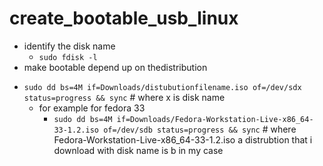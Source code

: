 # create_bootable_usb_linux
* identify the disk name 
  - `sudo fdisk -l`
 * make bootable depend up on thedistribution 
  - `sudo dd bs=4M if=Downloads/distubutionfilename.iso of=/dev/sdx status=progress && sync` # where x is disk name 
      * for example  for fedora 33 
        - `sudo dd bs=4M if=Downloads/Fedora-Workstation-Live-x86_64-33-1.2.iso of=/dev/sdb status=progress && sync` # where Fedora-Workstation-Live-x86_64-33-1.2.iso a distrubtion 
that i  download  with disk name is b in my case 
